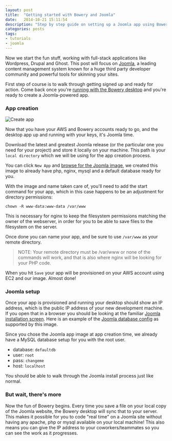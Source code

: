 ```yaml
---
layout: post
title:  "Getting started with Bowery and Joomla"
date:   2014-10-21 15:11:54
description: "Step by step guide on setting up a Joomla app using Bowery."
categories: posts
tags:
- tutorials
- joomla
---
```


Now we start the fun stuff, working with full-stack applications like Wordpress, Drupal and Ghost. This post will focus on [Joomla](http://joomla.org/), a leading content management system known for a huge third party developer community and powerful tools for skinning your sites.

First step of course is to walk through getting signed up and ready for action. Come back once you're [running with the Bowery desktop](/start/ "Click to read Getting Started") and you're ready to create a Joomla-powered app.

### App creation

![Create app](http://bowery-blog.s3.amazonaws.com/desktop/joomla/joomla_app_screen.png "Example Joomla 3.3 app configuration")

Now that you have your AWS and Bowery accounts ready to go, and the desktop app up and running with your keys, it's Joomla time.

Download the latest and greatest Joomla release (or the particular one you need for your project) and store it locally on your machine. This path is your `local directory` which we will be using for the app creation process.

You can click `New App` and [browse for the Joomla image](http://bowery.io/images/), we created this image to already have php, nginx, mysql and a default database ready for you.

With the image and name taken care of, you'll need to add the start command for your app, which in this case happens to be an adjustment for directory permissions:

```
chown -R www-data:www-data /var/www
```

This is necessary for nginx to keep the filesystem permissions matching the owner of the webserver, in order for you to be able to save files to the filesystem on the server.

Once done you can name your app, and be sure to use `/var/www` as your remote directory.

> NOTE: Your remote directory must be /var/www or none of the commands will work, and that is also where nginx will be looking for your PHP code.

When you hit `Save` your app will be provisioned on your AWS account using EC2 and our image. Almost done!

### Joomla setup

Once your app is provisioned and running your desktop should show an IP address, which is the public IP address of your new development machine. If you open that in a browser you should be looking at the familiar [Joomla installation screen](http://bowery-blog.s3.amazonaws.com/desktop/joomla/joomla_installer.png). Here is an example of the [Joomla database config](http://bowery-blog.s3.amazonaws.com/desktop/joomla/joomla_installer_db.png) as supported by this image.

Since you chose the Joomla app image at app creation time, we already have a MySQL database setup for you with the root user.

* database: `defaultdb`
* user: `root`
* pass: `changeme`
* host: `localhost`

You should be able to walk through the Joomla install process just like normal.

### But wait, there's more

Now the fun of Bowery begins. Every time you save a file on your local copy of the Joomla website, the Bowery desktop will sync that to your server. This makes it possible for you to code "real time" on a Joomla site without having any apache, php or mysql available on your local machine! This also means you can give the IP address to your coworkers/teammates so you can see the work as it progresses.
